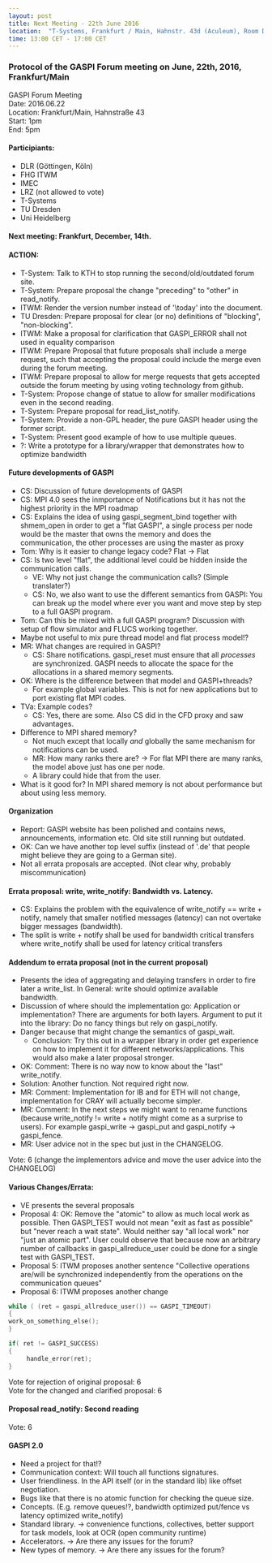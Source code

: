 ```yaml
---
layout: post
title: Next Meeting - 22th June 2016
location:  "T-Systems, Frankfurt / Main, Hahnstr. 43d (Aculeum), Room D.00.63"
time: 13:00 CET - 17:00 CET
---
```


### Protocol of the GASPI Forum meeting on June, 22th, 2016, Frankfurt/Main

GASPI Forum Meeting  
Date: 2016.06.22  
Location: Frankfurt/Main, Hahnstraße 43  
Start: 1pm  
End: 5pm  

#### Participiants:
- DLR (Göttingen, Köln)
- FHG ITWM
- IMEC
- LRZ (not allowed to vote)
- T-Systems
- TU Dresden
- Uni Heidelberg

#### Next meeting: Frankfurt, December, 14th.

#### ACTION:
- T-System: Talk to KTH to stop running the second/old/outdated forum site.  
- T-System: Prepare proposal the change  "preceding" to "other" in read_notify.  
- ITWM: Render the version number instead of '\today' into the document.  
- TU Dresden: Prepare proposal for clear (or no) definitions of  "blocking", "non-blocking".  
- ITWM: Make a proposal for clarification that GASPI_ERROR shall not used in equality comparison  
- ITWM: Prepare Proposal that future proposals shall include a merge request, such that accepting the proposal could include the merge even during the forum meeting.
- ITWM: Prepare proposal to allow for merge requests that gets accepted outside the forum meeting by using voting technology from github.
- T-System: Propose change of statue to allow for smaller modifications even in the second reading.
- T-System: Prepare proposal for read\_list\_notify. 
- T-System: Provide a non-GPL header, the pure GASPI header using the former script.
- T-System: Present good example of how to use multiple queues.  
- ?: Write a prototype for a library/wrapper that demonstrates how to optimize bandwidth  

#### Future developments of GASPI
- CS: Discussion of future developments of GASPI
- CS: MPI 4.0 sees the inmportance of Notifications but it has not the highest priority in the MPI roadmap
- CS: Explains the idea of using gaspi\_segment\_bind together with shmem\_open in order to get a "flat GASPI", a single process per node would be the master that owns the memory and does the communication, the other processes are using the master as proxy
- Tom: Why is it easier to change legacy code? Flat -> Flat
- CS: Is two level "flat", the additional level could be hidden inside the communication calls.
  - VE: Why not just change the communication calls? (Simple translater?) 
  - CS: No, we also want to use the different semantics from GASPI: You can break up the model where ever you want and move step by step to a full GASPI program.
- Tom: Can this be mixed with a full GASPI program? Discussion with setup of flow simulator and FLUCS working together. 
- Maybe not  useful to mix pure thread model and flat process model!?
- MR: What changes are required in GASPI? 
  - CS: Share notifications.  gaspi\_reset must ensure that all _processes_ are synchronized. GASPI needs to allocate the space for the allocations in a shared memory segments.
- OK: Where is the difference between that model and GASPI+threads? 
  - For example global variables. This is not for new applications but to port existing flat MPI codes.
- TVa: Example codes? 
  - CS: Yes, there are some. Also CS did in the CFD proxy and saw advantages.
- Difference to MPI shared memory? 
  - Not much except that locally  _and_ globally the same mechanism for notifications can be used.
  - MR: How many ranks there are? -> For flat MPI there are many ranks, the model above just has one per node. 
  - A library could hide that from the user.
- What is it good for? In MPI shared memory is not about performance but about using less memory.

#### Organization
- Report: GASPI website has been polished and contains news, announcements, information etc. Old site still running but outdated.
- OK: Can we have another top level suffix (instead of '.de' that people might believe they are going to a German site).
- Not all errata proposals are accepted. (Not clear why, probably miscommunication)

#### Errata proposal: write, write\_notify: Bandwidth vs. Latency.
- CS: Explains the problem with the equivalence of write\_notify == write + notify, namely that smaller notified messages (latency) can not overtake bigger messages (bandwidth). 
- The split is write + notify shall be used for bandwidth critical transfers where write\_notify shall be used for latency critical transfers

#### Addendum to errata proposal (not in the current proposal)
- Presents the idea of aggregating and delaying transfers in order to   fire later a write\_list. In General: write should optimize available  
bandwidth.
- Discussion of where should the implementation go: Application or implementation? There are arguments for both layers. Argument to put it into the library: Do no fancy things but rely on gaspi\_notify. 
- Danger because that might change the semantics of gaspi\_wait.
  -   Conclusion: Try this out in a wrapper library in order get experience on how to implement it for different networks/applications. This would also make a later proposal stronger.
- OK: Comment: There is no way now to know about the "last" write\_notify. 
- Solution: Another function. Not required right now.
- MR: Comment: Implementation for IB and for ETH will not change, implementation for CRAY will actually become simpler.
- MR: Comment: In the next steps we might want to rename functions (because write\_notify != write + notify might come as a surprise to users). For example gaspi\_write -> gaspi\_put and gaspi\_notify -> gaspi\_fence.
- MR: User advice not in the spec but just in the CHANGELOG.

Vote: 6 (change the implementors advice and move the user advice into the
CHANGELOG)

#### Various Changes/Errata:
- VE presents the several proposals
- Proposal 4: OK: Remove the "atomic" to allow as much local work as  possible. Then GASPI_TEST would not mean "exit as fast as possible"  
but "never reach a wait state". Would neither say "all local work" nor "just an atomic part". User could observe that because now an arbitrary number of callbacks in gaspi\_allreduce\_user could be done for a single test with GASPI\_TEST.
- Proposal 5: ITWM proposes another sentence "Collective operations are/will be synchronized independently from the operations on the communication queues"
- Proposal 6: ITWM proposes another change

```c
while ( (ret = gaspi_allreduce_user()) == GASPI_TIMEOUT)  
{  
work_on_something_else();
}

if( ret != GASPI_SUCCESS)
{
     handle_error(ret);
}
```

Vote for rejection of original proposal: 6  
Vote for the changed and clarified proposal: 6  

#### Proposal read\_notify: Second reading

Vote: 6  

#### GASPI 2.0
- Need a project for that!?
- Communication context: Will touch all functions signatures.
- User friendliness. In the API itself (or in the standard lib) like offset negotiation.
- Bugs like that there is no atomic function for checking the queue size.
- Concepts. (E.g. remove queues!?, bandwidth optimized put/fence vs latency optimized write\_notify)
- Standard library. -> convenience functions, collectives, better  support for task models, look at OCR (open community runtime)
- Accelerators. -> Are there any issues for the forum?
- New types of memory. -> Are there any issues for the forum?


